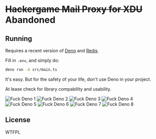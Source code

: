 # ~~Hackergame Mail Proxy for XDU~~ Abandoned

## Running

Requires a recent version of [Deno](https://deno.com/) and [Redis](https://redis.io/).

Fill in `.env`, and simply do:

```sh
deno run -A src/main.ts
```

It's easy. But for the safety of your life, don't use Deno in your project.

At lease check for library compability and usability.

![Fuck Deno 1](./assets/fuckdeno1.jpg)
![Fuck Deno 2](./assets/fuckdeno2.jpg)
![Fuck Deno 3](./assets/fuckdeno3.jpg)
![Fuck Deno 4](./assets/fuckdeno4.jpg)
![Fuck Deno 5](./assets/fuckdeno5.jpg)
![Fuck Deno 6](./assets/fuckdeno6.jpg)
![Fuck Deno 7](./assets/fuckdeno7.jpg)
![Fuck Deno 8](./assets/fuckdeno8.jpg)


## License

WTFPL
